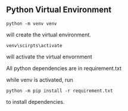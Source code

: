 ## Python Virtual Environment

    python -m venv venv

will create the virtual environment.

    venv\scirpts\activate

will activate the virtual envornment

All python dependencies are in requirement.txt

while venv is activated, run

    python -m pip install -r requirement.txt

to install dependencies.